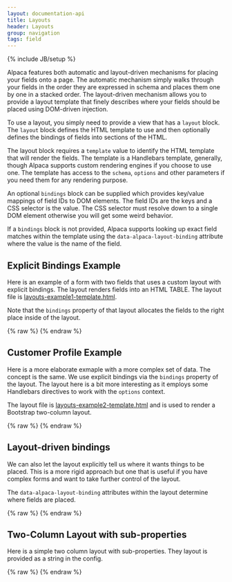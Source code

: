 ```yaml
---
layout: documentation-api
title: Layouts
header: Layouts
group: navigation
tags: field
---
```

{% include JB/setup %}

 Alpaca features both automatic and layout-driven mechanisms for placing your fields onto a page.
 The automatic mechanism simply walks through your fields in the order they are expressed in schema and places them
 one by one in a stacked order.  The layout-driven mechanism allows you to provide a layout template that finely
 describes where your fields should be placed using DOM-driven injection.

 To use a layout, you simply need to provide a view that has a <code>layout</code> block.  The <code>layout</code>
 block defines the HTML template to use and then optionally defines the bindings of fields into sections of the HTML.

 The layout block requires a <code>template</code> value to identify the HTML template that will render the fields.
 The template is a Handlebars template, generally, though Alpaca supports custom rendering engines if you choose to
 use one.  The template has access to the <code>schema</code>, <code>options</code> and other parameters if you need
 them for any rendering purpose.

 An optional <code>bindings</code> block can be supplied which provides key/value mappings of field IDs to DOM elements.
 The field IDs are the keys and a CSS selector is the value.  The CSS selector must resolve down to a single DOM
 element otherwise you will get some weird behavior.

 If a <code>bindings</code> block is not provided, Alpaca supports looking up exact field matches within the template
 using the <code>data-alpaca-layout-binding</code> attribute where the value is the name of the field.


## Explicit Bindings Example

Here is an example of a form with two fields that uses a custom layout with explicit bindings.  The layout
renders fields into an HTML TABLE.
The layout file is <a href="./layouts-example1-template.html">layouts-example1-template.html</a>.

Note that the <code>bindings</code> property of that layout allocates the fields to the right place inside of the
layout.

<div id="field1"></div>
{% raw %}
<script type="text/javascript" id="field1-script">
$("#field1").alpaca({
    "schema": {
        "type": "object",
        "properties": {
            "firstName": {
                "type": "string",
                "title": "First Name"
            },
            "lastName": {
                "type": "string",
                "title": "Last Name"
            }
        }
    },
    "view": {
        "parent": "bootstrap-edit",
        "layout": {
            "template": './layouts-example1-template.html',
            "bindings": {
                "firstName": "#left",
                "lastName": "#right"
            }
        }
    }
});
</script>
{% endraw %}


## Customer Profile Example

Here is a more elaborate exmaple with a more complex set of data.  The concept is the same.  We use explicit
bindings via the <code>bindings</code> property of the layout.  The layout here is a bit more interesting as it
employs some Handlebars directives to work with the <code>options</code> context.

The layout file is <a href="./layouts-example2-template.html">layouts-example2-template.html</a> and is used to
render a Bootstrap two-column layout.

<div id="field2"></div>
{% raw %}
<script type="text/javascript" id="field2-script">
$("#field2").alpaca({
    "dataSource": "/data/customer-profile-data.json",
    "schemaSource": "/data/customer-profile-schema.json",
    "optionsSource": "/data/customer-profile-options.json",
    "view": {
        "parent": "bootstrap-edit-horizontal",
        "layout": {
            "template": './layouts-example2-template.html',
            "bindings": {
                "name": "#left",
                "age": "#left",
                "gender": "#left",
                "member": "#left",
                "photo": "#left",
                "phone": "#left",
                "icecream": "#left",
                "address": "#right"
            }
        }
    }
});</script>
{% endraw %}


## Layout-driven bindings

We can also let the layout explicitly tell us where it wants things to be placed.  This is a more rigid approach
but one that is useful if you have complex forms and want to take further control of the layout.

The <code>data-alpaca-layout-binding</code> attributes within the layout determine where fields are placed.

<div id="field3"></div>
{% raw %}
<script type="text/javascript" id="field3-script">
$("#field3").alpaca({
    "dataSource": "/data/customer-profile-data.json",
    "schemaSource": "/data/customer-profile-schema.json",
    "optionsSource": "/data/customer-profile-options.json",
    "view": {
        "parent": "bootstrap-edit-horizontal",
        "layout": {
            "template": './layouts-example3-template.html'
        }
    }
});</script>
{% endraw %}


## Two-Column Layout with sub-properties

Here is a simple two column layout with sub-properties.  They layout is provided as a string in the config.

<div id="field4"></div>
{% raw %}
<script type="text/javascript" id="field4-script">
$("#field4").alpaca({
    "data": {
        "name": {
            "first": "John",
            "last": "McClane"
        }
    },
    "schema": {
        "type": "object",
        "properties": {
            "name": {
                "type": "object",
                "properties": {
                    "first": {
                        "type": "string"
                    },
                    "last": {
                        "type": "string"
                    }
                }
            },
            "address": {
                "type": "object",
                "properties": {
                    "street": {
                        "type": "string"
                    },
                    "city": {
                        "type": "string"
                    },
                    "state": {
                        "type": "string"
                    }
                }
            },
            "preferences": {
                "type": "object",
                "properties": {
                    "meal": {
                        "type": "boolean"
                    },
                    "hotel": {
                        "type": "boolean"
                    },
                    "taxi": {
                        "type": "boolean"
                    }
                }
            }
        }
    },
    "options": {
        "fields": {
            "name": {
                "label": "Name",
                "fields": {
                    "first": {
                        "label": "First Name",
                        "type": "text"
                    },
                    "last": {
                        "label": "Last Name",
                        "type": "text"
                    }
                }
            },
            "address": {
                "label": "Address",
                "fields": {
                    "street": {
                        "label": "First Name",
                        "type": "text"
                    },
                    "city": {
                        "label": "City",
                        "type": "text"
                    },
                    "state": {
                        "label": "State",
                        "type": "state"
                    }
                }
            },
            "preferences": {
                "label": "Preferences",
                "fields": {
                    "meal": {
                        "rightLabel": "Sign me up for a meal plan",
                        "type": "checkbox"
                    },
                    "hotel": {
                        "rightLabel": "Book a hotel for me",
                        "type": "checkbox"
                    },
                    "taxi": {
                        "rightLabel": "Schedule a taxi for me from the airport",
                        "type": "checkbox"
                    }
                }
            }
        }
    },
    "view": {
        "parent": "bootstrap-edit",
        "layout": {
            "template": "<div class='row'><div class='col-md-6' id='column-1'></div><div class='col-md-6' id='column-2'></div></div>",
            "bindings": {
                "name": "column-1",
                "address": "column-1",
                "preferences": "column-2"
            }
        }
    }
});</script>
{% endraw %}